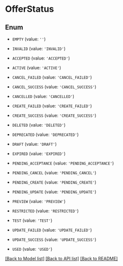 # OfferStatus


## Enum

* `EMPTY` (value: `''`)

* `INVALID` (value: `'INVALID'`)

* `ACCEPTED` (value: `'ACCEPTED'`)

* `ACTIVE` (value: `'ACTIVE'`)

* `CANCEL_FAILED` (value: `'CANCEL_FAILED'`)

* `CANCEL_SUCCESS` (value: `'CANCEL_SUCCESS'`)

* `CANCELLED` (value: `'CANCELLED'`)

* `CREATE_FAILED` (value: `'CREATE_FAILED'`)

* `CREATE_SUCCESS` (value: `'CREATE_SUCCESS'`)

* `DELETED` (value: `'DELETED'`)

* `DEPRECATED` (value: `'DEPRECATED'`)

* `DRAFT` (value: `'DRAFT'`)

* `EXPIRED` (value: `'EXPIRED'`)

* `PENDING_ACCEPTANCE` (value: `'PENDING_ACCEPTANCE'`)

* `PENDING_CANCEL` (value: `'PENDING_CANCEL'`)

* `PENDING_CREATE` (value: `'PENDING_CREATE'`)

* `PENDING_UPDATE` (value: `'PENDING_UPDATE'`)

* `PREVIEW` (value: `'PREVIEW'`)

* `RESTRICTED` (value: `'RESTRICTED'`)

* `TEST` (value: `'TEST'`)

* `UPDATE_FAILED` (value: `'UPDATE_FAILED'`)

* `UPDATE_SUCCESS` (value: `'UPDATE_SUCCESS'`)

* `USED` (value: `'USED'`)

[[Back to Model list]](../README.md#documentation-for-models) [[Back to API list]](../README.md#documentation-for-api-endpoints) [[Back to README]](../README.md)


